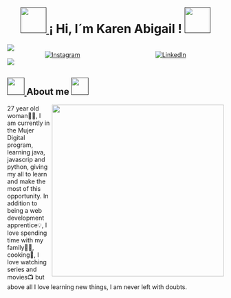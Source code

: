 
<h1 align="center">
 <a href="">
		<img src="https://i.gifer.com/origin/8d/8db8da2e1037447e97f974462ce7b043_w200.gif" width="60"" />
	</a>
¡ Hi, I´m Karen Abigail !
	<a href="">
		<img src="https://i.gifer.com/origin/8d/8db8da2e1037447e97f974462ce7b043_w200.gif" width="60" />
	</a>
</h1>
<a href="">
		<img src="https://media.istockphoto.com/id/1205668041/es/foto/prado-con-mariposas.jpg?s=612x612&w=0&k=20&c=QRd-im5m2-LuMVr3bKdoqOyT-qgQjZIW6ZSLgi3zcZQ=" />
	</a> 
 <div align=center style="display:flex; justify-content: space-around">
  <a href=""><img alt="Instagram" src="https://img.shields.io/static/v1?style=for-the-badge&message=Instagram&color=C837AC&logo=Instagram&logoColor=FFFFFF&label=" /></a> 
  <a href="http://www.linkedin.com/in/karen-flores-89aa64303"><img src="https://img.shields.io/static/v1?style=for-the-badge&message=LinkedIn&color=0A66C2&logo=LinkedIn&logoColor=FFFFFF&label=" alt="LinkedIn" /></a>
</div>
<img src="https://user-images.githubusercontent.com/73097560/115834477-dbab4500-a447-11eb-908a-139a6edaec5c.gif"/>
<h2>
<a href="">
		<img src="https://img1.picmix.com/output/stamp/normal/0/4/3/5/1655340_8b2da.gif" width="40" />
	</a>
About me
	<a href="">
		<img src="https://img1.picmix.com/output/stamp/normal/0/4/3/5/1655340_8b2da.gif" width="40" />
	</a>

</h2>
<div >
<img align="right" src="https://img1.picmix.com/output/stamp/normal/2/6/1/8/1988162_baea9.gif" width="400"/>



<p>
27 year old woman💁‍♀️, I am currently in the Mujer Digital program, learning java, javascrip and python, giving my all to learn and make the most of this opportunity. In addition to being a web development apprentice💡, I love spending time with my family👩‍👦, cooking🍳, I love watching series and movies📺 but above all I love learning new things, I am never left with doubts.
</p>

</div>
